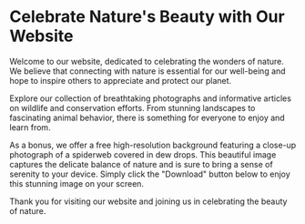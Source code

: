 <!--font:Montserrat-->

# Celebrate Nature's Beauty with Our Website

Welcome to our website, dedicated to celebrating the wonders of nature. We believe that connecting with nature is essential for our well-being and hope to inspire others to appreciate and protect our planet.

Explore our collection of breathtaking photographs and informative articles on wildlife and conservation efforts. From stunning landscapes to fascinating animal behavior, there is something for everyone to enjoy and learn from.

As a bonus, we offer a free high-resolution background featuring a close-up photograph of a spiderweb covered in dew drops. This beautiful image captures the delicate balance of nature and is sure to bring a sense of serenity to your device. Simply click the "Download" button below to enjoy this stunning image on your screen.

Thank you for visiting our website and joining us in celebrating the beauty of nature.

<!--

Write me markdown content of website with wallpaper:

"A close-up of a spiderweb with dew drops"

The header of the page should not be copy of the text but rather a real content of the website which is using this wallpaper.


---


# Spiderweb Dew Drops Wallpaper

Welcome to our website featuring a stunning close-up photograph of a spiderweb covered in dew drops. This beautiful wallpaper is perfect for adding a touch of nature and serenity to your desktop or mobile device.

Our wallpaper is available for free download in high resolution, so you can enjoy the intricate details of the spiderweb and the glistening droplets of water on your screen. Whether you're a nature lover, a photography enthusiast, or simply looking for a new background, this wallpaper is sure to impress.

To download the wallpaper, simply click on the "Download" button below. We hope you enjoy this beautiful image as much as we do!


---


Heading should not include word "wallpaper". The website should not be about the wallpaper itself, wallpaper is just a related background, rewrite whole content.


---


# Welcome to Our Nature-Inspired Website

We are thrilled to share with you a stunning photograph of a spiderweb covered in dew drops. This beautiful and intricate image captures the delicate balance of nature and is sure to bring a sense of serenity to your desktop or mobile device.

Our website offers a variety of nature-inspired content, from breathtaking photographs to informative articles on wildlife and conservation efforts. We believe that connecting with nature is essential for our well-being and hope to inspire others to appreciate and protect our planet.

As a bonus, we offer this spiderweb photograph as a free high-resolution background for your device. Simply click the "Download" button below to enjoy this stunning image on your screen.

Thank you for visiting our website and we hope you find inspiration and joy in the beauty of nature.


---


Heading is too long, rewrite whole content.


---


# Discover the Beauty of Nature on Our Website

Welcome to our website, where we celebrate the wonders of nature. We believe that connecting with nature is essential for our well-being and hope to inspire others to appreciate and protect our planet.

Explore our collection of breathtaking photographs and informative articles on wildlife and conservation efforts. From stunning landscapes to fascinating animal behavior, there is something for everyone to enjoy and learn from.

As a bonus, we offer a free high-resolution background featuring a close-up photograph of a spiderweb covered in dew drops. This beautiful image captures the delicate balance of nature and is sure to bring a sense of serenity to your desktop or mobile device. Simply click the "Download" button below to enjoy this stunning image on your screen.

Thank you for visiting our website and joining us in celebrating the beauty of nature.


---


Heading is too long, rewrite whole content.


---


# Celebrate Nature's Beauty with Our Website

Welcome to our website, dedicated to celebrating the wonders of nature. We believe that connecting with nature is essential for our well-being and hope to inspire others to appreciate and protect our planet.

Explore our collection of breathtaking photographs and informative articles on wildlife and conservation efforts. From stunning landscapes to fascinating animal behavior, there is something for everyone to enjoy and learn from.

As a bonus, we offer a free high-resolution background featuring a close-up photograph of a spiderweb covered in dew drops. This beautiful image captures the delicate balance of nature and is sure to bring a sense of serenity to your device. Simply click the "Download" button below to enjoy this stunning image on your screen.

Thank you for visiting our website and joining us in celebrating the beauty of nature.


---


Write me a Google font which is best fitting for the website.

Pick from the list:
- IBM Plex Sans
- Barlow Condensed
- Great Vibes
- Lato
- Futura
- Alegreya
- Dancing Script
- Playfair Display
- Inter
- Raleway
- Orbitron
- Montserrat
- Poppins
- Exo 2
- Open Sans
- Roboto
- Lobster


Write just the font name nothing else.


---


I recommend using the "Montserrat" font for your website.

-->
